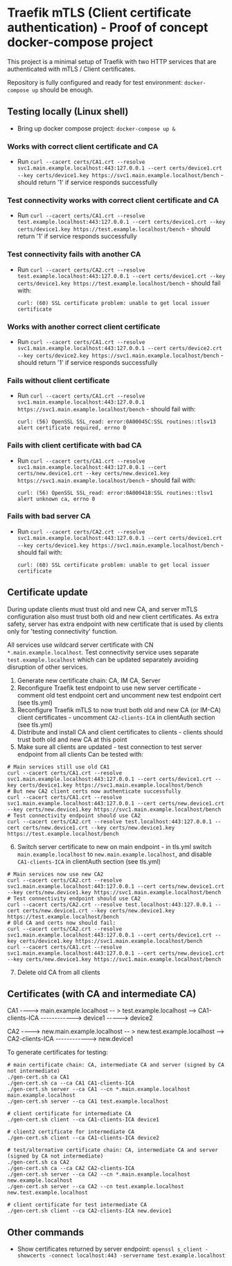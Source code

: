 # Traefik mTLS (Client certificate authentication) - Proof of concept docker-compose project

This project is a minimal setup of Traefik with two HTTP services that are authenticated with mTLS / Client certificates.

Repository is fully configured and ready for test environment: `docker-compose up` should be enough.

## Testing locally (Linux shell)

- Bring up docker compose project: `docker-compose up &`

### Works with correct client certificate and CA
- Run `curl --cacert certs/CA1.crt --resolve svc1.main.example.localhost:443:127.0.0.1 --cert certs/device1.crt --key certs/device1.key https://svc1.main.example.localhost/bench` - should return '1' if service responds successfully

### Test connectivity works with correct client certificate and CA
- Run `curl --cacert certs/CA1.crt --resolve test.example.localhost:443:127.0.0.1 --cert certs/device1.crt --key certs/device1.key https://test.example.localhost/bench` - should return '1' if service responds successfully

### Test connectivity fails with another CA
- Run `curl --cacert certs/CA2.crt --resolve test.example.localhost:443:127.0.0.1 --cert certs/device1.crt --key certs/device1.key https://test.example.localhost/bench` - should fail with:
  ```
  curl: (60) SSL certificate problem: unable to get local issuer certificate
  ```

### Works with another correct client certificate
- Run `curl --cacert certs/CA1.crt --resolve svc1.main.example.localhost:443:127.0.0.1 --cert certs/device2.crt --key certs/device2.key https://svc1.main.example.localhost/bench` - should return '1' if service responds successfully

### Fails without client certificate
- Run `curl --cacert certs/CA1.crt --resolve svc1.main.example.localhost:443:127.0.0.1 https://svc1.main.example.localhost/bench` - should fail with:
  ```
  curl: (56) OpenSSL SSL_read: error:0A00045C:SSL routines::tlsv13 alert certificate required, errno 0
  ```

### Fails with client certificate with bad CA
- Run `curl --cacert certs/CA1.crt --resolve svc1.main.example.localhost:443:127.0.0.1 --cert certs/new.device1.crt --key certs/new.device1.key https://svc1.main.example.localhost/bench` - should fail with:
  ```
  curl: (56) OpenSSL SSL_read: error:0A000418:SSL routines::tlsv1 alert unknown ca, errno 0
  ```

### Fails with bad server CA
- Run `curl --cacert certs/CA2.crt --resolve svc1.main.example.localhost:443:127.0.0.1 --cert certs/device1.crt --key certs/device1.key https://svc1.main.example.localhost/bench` - should fail with:
  ```
  curl: (60) SSL certificate problem: unable to get local issuer certificate
  ```

## Certificate update

During update clients must trust old and new CA, and server mTLS configuration also must trust both old and new client certificates.
As extra safety, server has extra endpoint with new certificate that is used by clients only for 'testing connectivity' function.

All services use wildcard server certificate with CN `*.main.example.localhost`. 
Test connectivity service uses separate `test.example.localhost` which can be updated separately avoiding disruption of other services.

1) Generate new certificate chain: CA, IM CA, Server
2) Reconfigure Traefik test endpoint to use new server certificate - comment old test endpoint cert and uncomment new test endpoint cert (see tls.yml)
3) Reconfigure Traefik mTLS to now trust both old and new CA (or IM-CA) client certificates - uncomment `CA2-clients-ICA` in clientAuth section (see tls.yml)
4) Distribute and install CA and client certificates to clients - clients should trust both old and new CA at this point
5) Make sure all clients are updated - test connection to test server endpoint from all clients
  Can be tested with:
  ```
  # Main services still use old CA1
  curl --cacert certs/CA1.crt --resolve svc1.main.example.localhost:443:127.0.0.1 --cert certs/device1.crt --key certs/device1.key https://svc1.main.example.localhost/bench
  # But new CA2 client certs now authenticate successfully
  curl --cacert certs/CA1.crt --resolve svc1.main.example.localhost:443:127.0.0.1 --cert certs/new.device1.crt --key certs/new.device1.key https://svc1.main.example.localhost/bench
  # Test connectivity endpoint should use CA2
  curl --cacert certs/CA2.crt --resolve test.localhost:443:127.0.0.1 --cert certs/new.device1.crt --key certs/new.device1.key https://test.example.localhost/bench
  ```
6) Switch server certificate to new on main endpoint - in tls.yml switch `main.example.localhost` to `new.main.example.localhost`, and disable `CA1-clients-ICA` in clientAuth section (see tls.yml)
  ```
  # Main services now use new CA2
  curl --cacert certs/CA2.crt --resolve svc1.main.example.localhost:443:127.0.0.1 --cert certs/new.device1.crt --key certs/new.device1.key https://svc1.main.example.localhost/bench
  # Test connectivity endpoint should use CA2
  curl --cacert certs/CA2.crt --resolve test.localhost:443:127.0.0.1 --cert certs/new.device1.crt --key certs/new.device1.key https://test.example.localhost/bench
  # Old CA and certs now should fail:
  curl --cacert certs/CA2.crt --resolve svc1.main.example.localhost:443:127.0.0.1 --cert certs/device1.crt --key certs/device1.key https://svc1.main.example.localhost/bench
  curl --cacert certs/CA1.crt --resolve svc1.main.example.localhost:443:127.0.0.1 --cert certs/new.device1.crt --key certs/new.device1.key https://svc1.main.example.localhost/bench
  ```
7) Delete old CA from all clients

## Certificates (with CA and intermediate CA)

CA1 ----> main.example.localhost
    \-- > test.example.localhost
     \--> CA1-clients-ICA ------------> device1
                                \-----> device2

CA2 ----> new.main.example.localhost
    \-- > new.test.example.localhost
     \--> CA2-clients-ICA ------------> new.device1

To generate certificates for testing:
```
# main certificate chain: CA, intermediate CA and server (signed by CA not intermediate)
./gen-cert.sh ca CA1
./gen-cert.sh ca --ca CA1 CA1-clients-ICA
./gen-cert.sh server --ca CA1 --cn *.main.example.localhost main.example.localhost
./gen-cert.sh server --ca CA1 test.example.localhost

# client certificate for intermediate CA
./gen-cert.sh client --ca CA1-clients-ICA device1

# client2 certificate for intermediate CA
./gen-cert.sh client --ca CA1-clients-ICA device2

# test/alternative certificate chain: CA, intermediate CA and server (signed by CA not intermediate)
./gen-cert.sh ca CA2
./gen-cert.sh ca --ca CA2 CA2-clients-ICA
./gen-cert.sh server --ca CA2 --cn *.main.example.localhost new.example.localhost
./gen-cert.sh server --ca CA2 --cn test.example.localhost new.test.example.localhost

# client certificate for test intermediate CA
./gen-cert.sh client --ca CA2-clients-ICA new.device1
```

## Other commands

- Show certificates returned by server endpoint: `openssl s_client -showcerts -connect localhost:443 -servername test.example.localhost`
